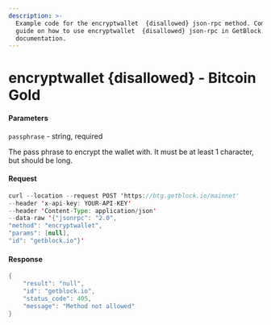 ```yaml
---
description: >-
  Example code for the encryptwallet  {disallowed} json-rpc method. Сomplete
  guide on how to use encryptwallet  {disallowed} json-rpc in GetBlock.io Web3
  documentation.
---
```


# encryptwallet {disallowed} - Bitcoin Gold

#### Parameters

`passphrase` - string, required

The pass phrase to encrypt the wallet with. It must be at least 1 character, but should be long.

#### Request

```java
curl --location --request POST 'https://btg.getblock.io/mainnet' 
--header 'x-api-key: YOUR-API-KEY' 
--header 'Content-Type: application/json' 
--data-raw '{"jsonrpc": "2.0",
"method": "encryptwallet",
"params": [null],
"id": "getblock.io"}'
```

#### Response

```java
{
    "result": "null",
    "id": "getblock.io",
    "status_code": 405,
    "message": "Method not allowed"
}
```
